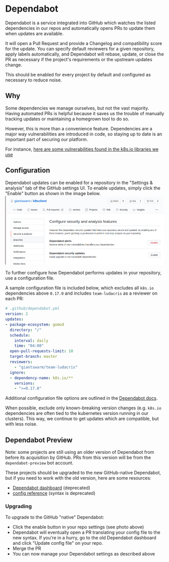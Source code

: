 # Dependabot

Dependabot is a service integrated into GitHub which watches the listed dependencies in
our repos and automatically opens PRs to update them when updates are available.

It will open a Pull Request and provide a Changelog and compatibility score for the update.
You can specify default reviewers for a given repository, apply labels automatically,
and Dependabot will rebase, update, or close the PR as necessary if the project's requirements
or the upstream updates change.

This should be enabled for every project by default and configured as necessary to reduce noise.

## Why

Some dependencies we manage ourselves, but not the vast majority.
Having automated PRs is helpful because it saves us the trouble of manually tracking updates
or maintaining a homegrown tool to do so.

However, this is more than a convenience feature.
Dependencies are a major way vulnerabilities are introduced in code, so staying up to date
is an important part of securing our platform.

For instance, [here are some vulnerabilities found in the k8s.io libraries we use](https://snyk.io/vuln/search?type=golang&q=k8s.io)

## Configuration

Dependabot updates can be enabled for a repository in the "Settings & analysis" tab of the GitHub settings UI.
To enable updates, simply click the "Enable" button as shown in the image below.
![](dependabot/dependabot-enable.png)

To further configure how Dependabot performs updates in your repository, use a configuration file.

A sample configuration file is included below, which excludes all `k8s.io` dependencies above `0.17.0` and includes `team-ludacris` as a reviewer on each PR:

```yml
# .github/dependabot.yml
version: 2
updates:
- package-ecosystem: gomod
  directory: "/"
  schedule:
    interval: daily
    time: "04:00"
  open-pull-requests-limit: 10
  target-branch: master
  reviewers:
    - "giantswarm/team-ludacris"
  ignore:
  - dependency-name: k8s.io/**
    versions:
    - ">=0.17.0"
```

Additional configuration file options are outlined in the [Dependabot docs](https://docs.github.com/en/github/administering-a-repository/keeping-your-dependencies-updated-automatically).

When possible, exclude only known-breaking version changes (e.g. `k8s.io` dependencies are often tied to the kubernetes version running in our clusters).
This way, we continue to get updates which are compatible, but with less noise.

## Dependabot Preview

Note: some projects are still using an older version of Dependabot from before its acquisition by GitHub.
PRs from this version will be from the `dependabot-preview` bot account.

These projects should be upgraded to the new GitHub-native Dependabot, but if you need to work with the old version, here are some resources:

- [Dependabot dashboard](https://app.dependabot.com/accounts/giantswarm/) (deprecated)
- [config reference](https://dependabot.com/docs/config-file/) (syntax is deprecated)

### Upgrading

To upgrade to the GitHub "native" Dependabot:

- Click the enable button in your repo settings (see photo above)
- Dependabot will eventually open a PR translating your config file to the new syntax. If you're in a hurry, go to the old Dependabot dashboard and click "Update config file" on your repo.
- Merge the PR
- You can now manage your Dependabot settings as described above
